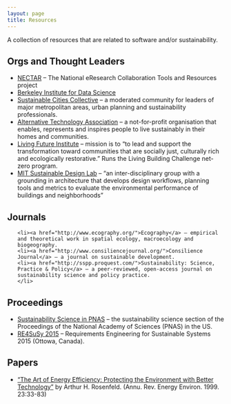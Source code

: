 ```yaml
---
layout: page
title: Resources
---
```



<p>A collection of resources that are related to software and/or sustainability.</p>

<h2>Orgs and Thought Leaders</h2>
<ul>
	<li><a href="https://nectar.org.au/">NECTAR</a> – The National eResearch Collaboration Tools and Resources project</li>
	<li><a href="https://bids.berkeley.edu/">Berkeley Institute for Data Science</a></li>
	<li><a href="http://www.sustainablecitiescollective.com/">Sustainable Cities Collective</a>  – a moderated community for leaders of major metropolitan areas, urban planning and sustainability professionals.</li>
	<li><a href="http://www.ata.org.au/">Alternative Technology Association</a> – a not-for-profit organisation that enables, represents and inspires people to live sustainably in their homes and communities.</li>
	<li><a href="https://living-future.org/">Living Future Institute</a> – mission is to “to lead and support the transformation toward communities that are socially just, culturally rich and ecologically restorative.” Runs the Living Building Challenge net-zero program.</li>
	<li><a href="http://web.mit.edu/SustainableDesignLab/">MIT Sustainable Design Lab</a> – “an inter-disciplinary group with a grounding in architecture that develops design workflows, planning tools and metrics to evaluate the environmental performance of buildings and neighborhoods”</li>

</ul>

<h2>Journals</h2>
<ul>

	<li><a href="http://www.ecography.org/">Ecography</a> – empirical and theoretical work in spatial ecology, macroecology and biogeography.
	<li><a href="http://www.consiliencejournal.org/">Consilience Journal</a> – a journal on sustainable development.
	<li><a href="http://sspp.proquest.com/">Sustainability: Science, Practice & Policy</a> – a peer-reviewed, open-access journal on sustainability science and policy practice.
	</li>
</ul>

<h2>Proceedings</h2>
<ul>
	<li><a href="http://sustainability.pnas.org/">Sustainability Science in PNAS</a> – the sustainability science section of the Proceedings of the National Academy of Sciences (PNAS) in the US.</li>
	<li><a href="http://ceur-ws.org/Vol-1416/">RE4SuSy 2015</a> – Requirements Engineering for Sustainable Systems 2015 (Ottowa, Canada).</li>
</ul>

<h2>Papers</h2>
<ul>
	<li><a href="http://www.energy.ca.gov/commissioners/rosenfeld_docs/2000-10_ROSENFELD_AUTOBIO.PDF">“The Art of Energy Efficiency: Protecting the Environment with Better Technology”</a> by Arthur H. Rosenfeld. (Annu. Rev. Energy Environ. 1999. 23:33-83)</li>
</ul>
